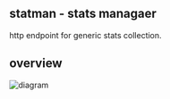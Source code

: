 ## statman - stats managaer
http endpoint for generic stats collection.

## overview
![diagram](https://storage.googleapis.com/rfitzhugh/statman.png)